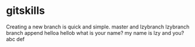 # gitskills
Creating a new branch is quick and simple.
master and lzybranch
lzybranch
branch append
helloa
hellob
what is your name?
my name is lzy
and you?
abc
def
